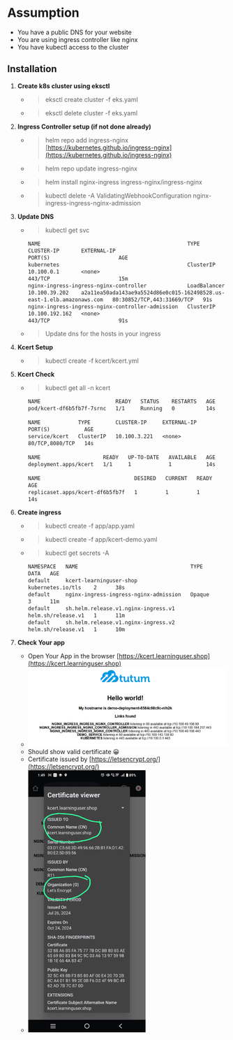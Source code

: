 # Assumption

* You have a public DNS for your website
* You are using ingress controller like nginx
* You have kubectl access to the cluster  

## Installation

1. **Create k8s cluster using eksctl**
    * > eksctl create cluster -f eks.yaml
    * > eksctl delete cluster -f eks.yaml

2. **Ingress Controller setup (if not done already)**
    * > helm repo add ingress-nginx [https://kubernetes.github.io/ingress-nginx](https://kubernetes.github.io/ingress-nginx)
    * > helm repo update ingress-nginx
    * > helm install nginx-ingress ingress-nginx/ingress-nginx
    * > kubectl delete -A ValidatingWebhookConfiguration nginx-ingress-ingress-nginx-admission

3. **Update DNS**
    * > kubectl get svc

        ```text
        NAME                                               TYPE           CLUSTER-IP       EXTERNAL-IP                                                              PORT(S)                      AGE
        kubernetes                                         ClusterIP      10.100.0.1       <none>                                                                   443/TCP                      15m
        nginx-ingress-ingress-nginx-controller             LoadBalancer   10.100.39.202    a2a11ea50ada143ae9a5524d86e0c015-162498528.us-east-1.elb.amazonaws.com   80:30852/TCP,443:31669/TCP   91s
        nginx-ingress-ingress-nginx-controller-admission   ClusterIP      10.100.192.162   <none>                                                                   443/TCP                      91s
        ```

    * > Update dns for the hosts in your ingress

4. **Kcert Setup**
    * > kubectl create -f kcert/kcert.yml

5. **Kcert Check**
    * > kubectl get all -n kcert

        ```text
        NAME                        READY   STATUS    RESTARTS   AGE
        pod/kcert-df6b5fb7f-7srnc   1/1     Running   0          14s

        NAME            TYPE        CLUSTER-IP     EXTERNAL-IP   PORT(S)           AGE
        service/kcert   ClusterIP   10.100.3.221   <none>        80/TCP,8080/TCP   14s

        NAME                    READY   UP-TO-DATE   AVAILABLE   AGE
        deployment.apps/kcert   1/1     1            1           14s

        NAME                              DESIRED   CURRENT   READY   AGE
        replicaset.apps/kcert-df6b5fb7f   1         1         1       14s
        ```

6. **Create ingress**
    * > kubectl create -f app/app.yaml
    * > kubectl create -f app/kcert-demo.yaml
    * > kubectl get secrets -A

        ```text
        NAMESPACE   NAME                                    TYPE                 DATA   AGE
        default     kcert-learninguser-shop                 kubernetes.io/tls    2      38s
        default     nginx-ingress-ingress-nginx-admission   Opaque               3      11m
        default     sh.helm.release.v1.nginx-ingress.v1     helm.sh/release.v1   1      11m
        default     sh.helm.release.v1.nginx-ingress.v2     helm.sh/release.v1   1      10m
        ```

7. **Check Your app**
    * Open Your App in the browser [https://kcert.learninguser.shop](https://kcert.learninguser.shop)
    * <img src="./images/kcert_k8s.png" width="600">
    * Should show valid certificate 😀
    * Certificate issued by [https://letsencrypt.org/](https://letsencrypt.org/)
    * <img src="./images/ssl_eks_k8s.jpeg" height="600">